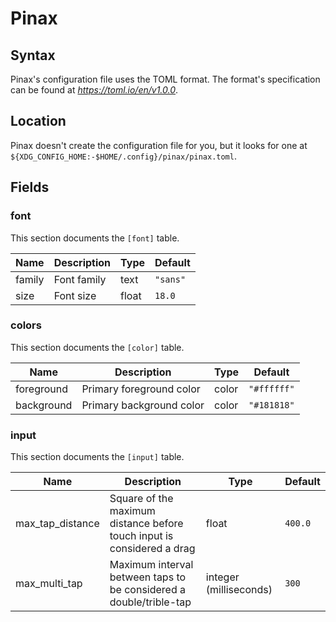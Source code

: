 # Pinax

## Syntax

Pinax's configuration file uses the TOML format. The format's specification
can be found at _https://toml.io/en/v1.0.0_.

## Location

Pinax doesn't create the configuration file for you, but it looks for one at
<br> `${XDG_CONFIG_HOME:-$HOME/.config}/pinax/pinax.toml`.

## Fields

### font

This section documents the `[font]` table.

|Name|Description|Type|Default|
|-|-|-|-|
|family|Font family|text|`"sans"`|
|size|Font size|float|`18.0`|

### colors

This section documents the `[color]` table.

|Name|Description|Type|Default|
|-|-|-|-|
|foreground|Primary foreground color|color|`"#ffffff"`|
|background|Primary background color|color|`"#181818"`|

### input

This section documents the `[input]` table.

|Name|Description|Type|Default|
|-|-|-|-|
|max_tap_distance|Square of the maximum distance before touch input is considered a drag|float|`400.0`|
|max_multi_tap|Maximum interval between taps to be considered a double/trible-tap|integer (milliseconds)|`300`|
